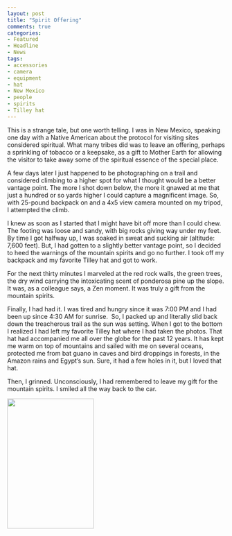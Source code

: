```yaml
---
layout: post
title: "Spirit Offering"
comments: true
categories:
- Featured
- Headline
- News
tags:
- accessories
- camera
- equipment
- hat
- New Mexico
- people
- spirits
- Tilley hat
---
```

This is a strange tale, but one worth telling. I was in New Mexico, speaking one day with a Native American about the protocol for visiting sites considered spiritual. What many tribes did was to leave an offering, perhaps a sprinkling of tobacco or a keepsake, as a gift to Mother Earth for allowing the visitor to take away some of the spiritual essence of the special place.

A few days later I just happened to be photographing on a trail and considered climbing to a higher spot for what I thought would be a better vantage point. The more I shot down below, the more it gnawed at me that just a hundred or so yards higher I could capture a magnificent image. So, with 25-pound backpack on and a 4x5 view camera mounted on my tripod, I attempted the climb.

I knew as soon as I started that I might have bit off more than I could chew. The footing was loose and sandy, with big rocks giving way under my feet. By time I got halfway up, I was soaked in sweat and sucking air (altitude: 7,600 feet). But, I had gotten to a slightly better vantage point, so I decided to heed the warnings of the mountain spirits and go no further. I took off my backpack and my favorite Tilley hat and got to work.

For the next thirty minutes I marveled at the red rock walls, the green trees, the dry wind carrying the intoxicating scent of ponderosa pine up the slope. It was, as a colleague says, a Zen moment. It was truly a gift from the mountain spirits.

Finally, I had had it. I was tired and hungry since it was 7:00 PM and I had been up since 4:30 AM for sunrise.  So, I packed up and literally slid back down the treacherous trail as the sun was setting. When I got to the bottom I realized I had left my favorite Tilley hat where I had taken the photos. That hat had accompanied me all over the globe for the past 12 years. It has kept me warm on top of mountains and sailed with me on several oceans, protected me from bat guano in caves and bird droppings in forests, in the Amazon rains and Egypt’s sun. Sure, it had a few holes in it, but I loved that hat.

Then, I grinned. Unconsciously, I had remembered to leave my gift for the mountain spirits. I smiled all the way back to the car.

<a href="http://blog.lesterpickerphoto.com/wp-content/uploads/2011/05/image293.jpg"><img class="size-medium wp-image-1163" title="image293" src="http://blog.lesterpickerphoto.com/wp-content/uploads/2011/05/image293-200x300.jpg" alt="" width="200" height="300" /></a>